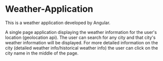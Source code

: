 # Weather-Application
This is a weather application developed by Angular.

A single page application displaying the weather information for the user's location (geolocation api).
The user can search for any city and that city's weather information will be displayed.
For more detailed information on the city (detailed weather info/historical weather info) the user can click on the city name
in the middle of the page.
